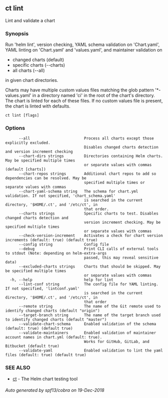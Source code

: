 ## ct lint

Lint and validate a chart

### Synopsis

Run 'helm lint', version checking, YAML schema validation
on 'Chart.yaml', YAML linting on 'Chart.yaml' and 'values.yaml',
and maintainer validation on

* changed charts (default)
* specific charts (--charts)
* all charts (--all)

in given chart directories.

Charts may have multiple custom values files matching the glob pattern
'*-values.yaml' in a directory named 'ci' in the root of the chart's
directory. The chart is linted for each of these files. If no custom
values file is present, the chart is linted with defaults.

```
ct lint [flags]
```

### Options

```
      --all                        Process all charts except those explicitly excluded.
                                   Disables changed charts detection and version increment checking
      --chart-dirs strings         Directories containing Helm charts. May be specified multiple times
                                   or separate values with commas (default [charts])
      --chart-repos strings        Additional chart repos to add so dependencies can be resolved. May be
                                   specified multiple times or separate values with commas
      --chart-yaml-schema string   The schema for chart.yml validation. If not specified, 'chart_schema.yaml'
                                   is searched in the current directory, '$HOME/.ct', and '/etc/ct', in
                                   that order.
      --charts strings             Specific charts to test. Disables changed charts detection and
                                   version increment checking. May be specified multiple times
                                   or separate values with commas
      --check-version-increment    Activates a check for chart version increments (default: true) (default true)
      --config string              Config file
      --debug                      Print CLI calls of external tools to stdout (Note: depending on helm-extra-args
                                   passed, this may reveal sensitive data)
      --excluded-charts strings    Charts that should be skipped. May be specified multiple times
                                   or separate values with commas
  -h, --help                       help for lint
      --lint-conf string           The config file for YAML linting. If not specified, 'lintconf.yaml'
                                   is searched in the current directory, '$HOME/.ct', and '/etc/ct', in
                                   that order
      --remote string              The name of the Git remote used to identify changed charts (default "origin")
      --target-branch string       The name of the target branch used to identify changed charts (default "master")
      --validate-chart-schema      Enabled validation of the schema (default: true) (default true)
      --validate-maintainers       Enabled validation of maintainer account names in chart.yml (default: true).
                                   Works for GitHub, GitLab, and Bitbucket (default true)
      --validate-yaml              Enabled validation to lint the yaml files (default: true) (default true)
```

### SEE ALSO

* [ct](ct.md)	 - The Helm chart testing tool

###### Auto generated by spf13/cobra on 19-Dec-2018
